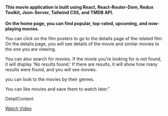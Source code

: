 #### This movie application is built using React, React-Router-Dom, Redux Toolkit, Json-Server, Tailwind CSS, and TMDB API.

**On the home page, you can find popular, top-rated, upcoming, and now-playing movies.**

You can click on the film posters to go to the details page of the related film. On the details page, you will see details of the movie and similar movies to the one you are viewing.

You can also search for movies. If the movie you're looking for is not found, it will display 'No results found.' If there are results, it will show how many results were found, and you will see movies.

you can look to the movies by their genres.

You can  like movies and save them to watch later."

DetailContent

[Watch Video](https://youtu.be/7sP0yN6Tdoc)

